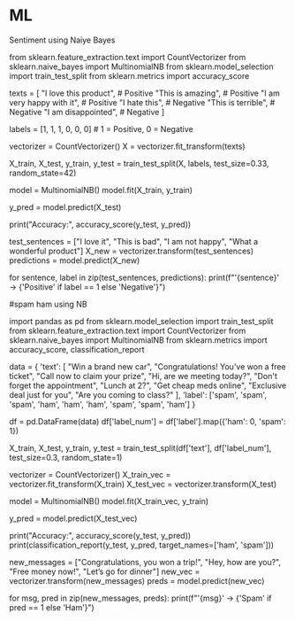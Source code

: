 # ML


Sentiment using Naiye Bayes

from sklearn.feature_extraction.text import CountVectorizer
from sklearn.naive_bayes import MultinomialNB
from sklearn.model_selection import train_test_split
from sklearn.metrics import accuracy_score


texts = [
    "I love this product",         # Positive
    "This is amazing",             # Positive
    "I am very happy with it",     # Positive
    "I hate this",                 # Negative
    "This is terrible",            # Negative
    "I am disappointed",           # Negative
]

labels = [1, 1, 1, 0, 0, 0]  # 1 = Positive, 0 = Negative


vectorizer = CountVectorizer()
X = vectorizer.fit_transform(texts)

X_train, X_test, y_train, y_test = train_test_split(X, labels, test_size=0.33, random_state=42)


model = MultinomialNB()
model.fit(X_train, y_train)

y_pred = model.predict(X_test)


print("Accuracy:", accuracy_score(y_test, y_pred))


test_sentences = ["I love it", "This is bad", "I am not happy", "What a wonderful product"]
X_new = vectorizer.transform(test_sentences)
predictions = model.predict(X_new)

for sentence, label in zip(test_sentences, predictions):
    print(f"'{sentence}' → {'Positive' if label == 1 else 'Negative'}")

#spam ham using NB

import pandas as pd
from sklearn.model_selection import train_test_split
from sklearn.feature_extraction.text import CountVectorizer
from sklearn.naive_bayes import MultinomialNB
from sklearn.metrics import accuracy_score, classification_report

data = {
    'text': [
        "Win a brand new car",
        "Congratulations! You've won a free ticket",
        "Call now to claim your prize",
        "Hi, are we meeting today?",
        "Don't forget the appointment",
        "Lunch at 2?",
        "Get cheap meds online",
        "Exclusive deal just for you",
        "Are you coming to class?"
    ],
    'label': ['spam', 'spam', 'spam', 'ham', 'ham', 'ham', 'spam', 'spam', 'ham']
}

df = pd.DataFrame(data)
df['label_num'] = df['label'].map({'ham': 0, 'spam': 1})

X_train, X_test, y_train, y_test = train_test_split(df['text'], df['label_num'], test_size=0.3, random_state=1)

vectorizer = CountVectorizer()
X_train_vec = vectorizer.fit_transform(X_train)
X_test_vec = vectorizer.transform(X_test)

model = MultinomialNB()
model.fit(X_train_vec, y_train)

y_pred = model.predict(X_test_vec)

print("Accuracy:", accuracy_score(y_test, y_pred))
print(classification_report(y_test, y_pred, target_names=['ham', 'spam']))

new_messages = ["Congratulations, you won a trip!", "Hey, how are you?", "Free money now!", "Let’s go for dinner"]
new_vec = vectorizer.transform(new_messages)
preds = model.predict(new_vec)

for msg, pred in zip(new_messages, preds):
    print(f"'{msg}' → {'Spam' if pred == 1 else 'Ham'}")
    
